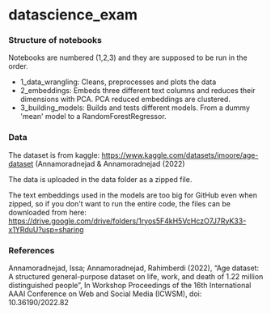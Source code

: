 # datascience_exam

### Structure of notebooks
Notebooks are numbered (1,2,3) and they are supposed to be run in the order.
- 1_data_wrangling: Cleans, preprocesses and plots the data
- 2_embeddings: Embeds three different text columns and reduces their dimensions with PCA. PCA reduced embeddings are clustered. 
- 3_building_models: Builds and tests different models. From a dummy 'mean' model to a RandomForestRegressor. 

### Data
The dataset is from kaggle: https://www.kaggle.com/datasets/imoore/age-dataset (Annamoradnejad & Annamoradnejad (2022)

The data is uploaded in the data folder as a zipped file. 

The text embeddings used in the models are too big for GitHub even when zipped, so if you don't want to run the entire code, the files can be downloaded from here: https://drive.google.com/drive/folders/1ryos5F4kH5VcHczO7J7RyK33-x1YRduU?usp=sharing 



### References
Annamoradnejad, Issa; Annamoradnejad, Rahimberdi (2022), “Age dataset: A structured general-purpose dataset on life, work, and death of 1.22 million distinguished people”, In Workshop Proceedings of the 16th International AAAI Conference on Web and Social Media (ICWSM), doi: 10.36190/2022.82

